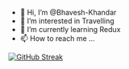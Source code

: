 - 👋 Hi, I’m @Bhavesh-Khandar
- 👀 I’m interested in Travelling
- 🌱 I’m currently learning Redux
- 📫 How to reach me ...

<!---
Bhavesh-Khandar/Bhavesh-Khandar is a ✨ special ✨ repository because its `README.md` (this file) appears on your GitHub profile.
You can click the Preview link to take a look at your changes-->
[![GitHub Streak](https://streak-stats.demolab.com?user=Bhavesh-Khandar&theme=halloween)](https://git.io/streak-stats)
